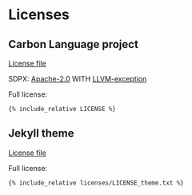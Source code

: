 # Licenses

<!--
Part of the Carbon Language project, under the Apache License v2.0 with LLVM
Exceptions. See /LICENSE for license information.
SPDX-License-Identifier: Apache-2.0 WITH LLVM-exception
-->

## Carbon Language project

[License file](/LICENSE)

SDPX: [Apache-2.0](https://spdx.org/licenses/Apache-2.0.html) WITH
[LLVM-exception](https://spdx.org/licenses/LLVM-exception.html)

Full license:

```
{% include_relative LICENSE %}
```

## Jekyll theme

[License file](/licenses/LICENSE_theme.txt)

Full license:

```
{% include_relative licenses/LICENSE_theme.txt %}
```
